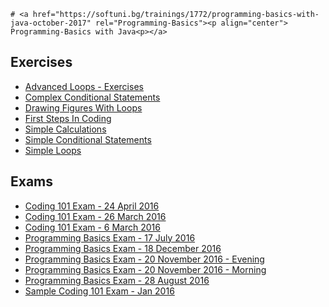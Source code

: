 	# <a href="https://softuni.bg/trainings/1772/programming-basics-with-java-october-2017" rel="Programming-Basics"><p align="center"> Programming-Basics with Java<p></a>

## Exercises
- <a href="#" > Advanced Loops - Exercises </a>
- <a href="#" > Complex Conditional Statements </a>
- <a href="#" > Drawing Figures With Loops </a>
- <a href="https://github.com/vdamov/softuni-software-engineering/tree/master/programming-basics/exercises/first-steps-in-coding" > First Steps In Coding </a>
- <a href="https://github.com/vdamov/softuni-software-engineering/tree/master/programming-basics/exercises/simple-calculations" > Simple Calculations </a>
- <a href="#" > Simple Conditional Statements </a>
- <a href="#" > Simple Loops </a>

## Exams
- <a href="#" > Coding 101 Exam - 24 April 2016 </a>
- <a href="#" > Coding 101 Exam - 26 March 2016 </a>
- <a href="#" > Coding 101 Exam - 6 March 2016 </a> 
- <a href="#" > Programming Basics Exam - 17 July 2016 </a> 
- <a href="#" > Programming Basics Exam - 18 December 2016 </a> 
- <a href="#" > Programming Basics Exam - 20 November 2016 - Evening </a> 
- <a href="#" > Programming Basics Exam - 20 November 2016 - Morning </a> 
- <a href="#" > Programming Basics Exam - 28 August 2016 </a> 
- <a href="#" > Sample Coding 101 Exam - Jan 2016 </a> 
 

